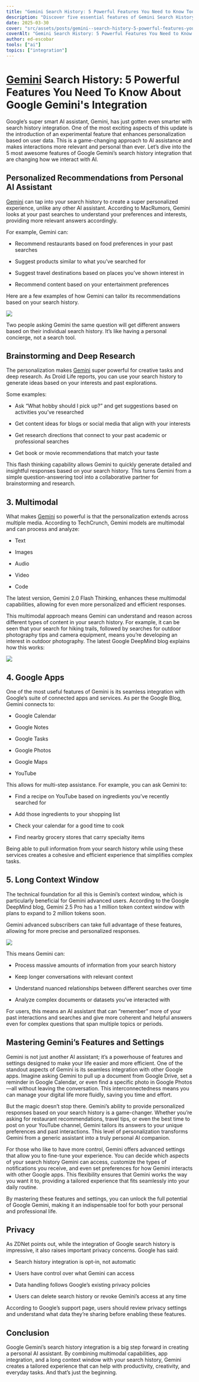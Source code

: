 ```yaml
---
title: "Gemini Search History: 5 Powerful Features You Need to Know Today"
description: "Discover five essential features of Gemini Search History that can enhance your search experience. Read more to optimize your digital exploration today!"
date: 2025-03-30
cover: "src/assets/posts/gemini--search-history-5-powerful-features-you-need-to-know.png"
coverAlt: "Gemini Search History: 5 Powerful Features You Need to Know Today"
author: ed-escobar
tools: ["ai"]
topics: ["integration"]
---
```


# [Gemini](https://gemini.google.com/app) Search History: 5 Powerful Features You Need To Know About Google Gemini's Integration

Google’s super smart AI assistant, Gemini, has just gotten even smarter with search history integration. One of the most exciting aspects of this update is the introduction of an experimental feature that enhances personalization based on user data. This is a game-changing approach to AI assistance and makes interactions more relevant and personal than ever. Let’s dive into the 5 most awesome features of Google Gemini’s search history integration that are changing how we interact with AI.

## Personalized Recommendations from Personal AI Assistant

[Gemini](https://gemini.google.com/app) can tap into your search history to create a super personalized experience, unlike any other AI assistant. According to MacRumors, Gemini looks at your past searches to understand your preferences and interests, providing more relevant answers accordingly.

For example, Gemini can:

- Recommend restaurants based on food preferences in your past searches

- Suggest products similar to what you’ve searched for

- Suggest travel destinations based on places you’ve shown interest in

- Recommend content based on your entertainment preferences

Here are a few examples of how Gemini can tailor its recommendations based on your search history.

![](https://images.surferseo.art/5d8d20d6-ebd9-4331-9f15-515627e9f4f8.png)

Two people asking Gemini the same question will get different answers based on their individual search history. It’s like having a personal concierge, not a search tool.

## Brainstorming and Deep Research

The personalization makes [Gemini](https://gemini.google.com/app) super powerful for creative tasks and deep research. As Droid Life reports, you can use your search history to generate ideas based on your interests and past explorations.

Some examples:

- Ask “What hobby should I pick up?” and get suggestions based on activities you’ve researched

- Get content ideas for blogs or social media that align with your interests

- Get research directions that connect to your past academic or professional searches

- Get book or movie recommendations that match your taste

This flash thinking capability allows Gemini to quickly generate detailed and insightful responses based on your search history. This turns Gemini from a simple question-answering tool into a collaborative partner for brainstorming and research.

## 3. Multimodal

What makes [Gemini](https://gemini.google.com/app) so powerful is that the personalization extends across multiple media. According to TechCrunch, Gemini models are multimodal and can process and analyze:

- Text

- Images

- Audio

- Video

- Code

The latest version, Gemini 2.0 Flash Thinking, enhances these multimodal capabilities, allowing for even more personalized and efficient responses.

This multimodal approach means Gemini can understand and reason across different types of content in your search history. For example, it can be seen that your search for hiking trails, followed by searches for outdoor photography tips and camera equipment, means you’re developing an interest in outdoor photography. The latest Google DeepMind blog explains how this works:

![](https://images.surferseo.art/3dfc4522-00cd-40ce-af95-ab2645a3310f.png)

## 4. Google Apps

One of the most useful features of Gemini is its seamless integration with Google’s suite of connected apps and services. As per the Google Blog, Gemini connects to:

- Google Calendar

- Google Notes

- Google Tasks

- Google Photos

- Google Maps

- YouTube

This allows for multi-step assistance. For example, you can ask Gemini to:

- Find a recipe on YouTube based on ingredients you’ve recently searched for

- Add those ingredients to your shopping list

- Check your calendar for a good time to cook

- Find nearby grocery stores that carry specialty items

Being able to pull information from your search history while using these services creates a cohesive and efficient experience that simplifies complex tasks.

## 5. Long Context Window

The technical foundation for all this is Gemini’s context window, which is particularly beneficial for Gemini advanced users. According to the Google DeepMind blog, Gemini 2.5 Pro has a 1 million token context window with plans to expand to 2 million tokens soon.

Gemini advanced subscribers can take full advantage of these features, allowing for more precise and personalized responses.

![](https://images.surferseo.art/6797de2f-51a9-4cb7-96f5-d8ac9bd52923.png)

This means Gemini can:

- Process massive amounts of information from your search history

- Keep longer conversations with relevant context

- Understand nuanced relationships between different searches over time

- Analyze complex documents or datasets you’ve interacted with

For users, this means an AI assistant that can “remember” more of your past interactions and searches and give more coherent and helpful answers even for complex questions that span multiple topics or periods.

## Mastering Gemini’s Features and Settings

Gemini is not just another AI assistant; it’s a powerhouse of features and settings designed to make your life easier and more efficient. One of the standout aspects of Gemini is its seamless integration with other Google apps. Imagine asking Gemini to pull up a document from Google Drive, set a reminder in Google Calendar, or even find a specific photo in Google Photos—all without leaving the conversation. This interconnectedness means you can manage your digital life more fluidly, saving you time and effort.

But the magic doesn’t stop there. Gemini’s ability to provide personalized responses based on your search history is a game-changer. Whether you’re asking for restaurant recommendations, travel tips, or even the best time to post on your YouTube channel, Gemini tailors its answers to your unique preferences and past interactions. This level of personalization transforms Gemini from a generic assistant into a truly personal AI companion.

For those who like to have more control, Gemini offers advanced settings that allow you to fine-tune your experience. You can decide which aspects of your search history Gemini can access, customize the types of notifications you receive, and even set preferences for how Gemini interacts with other Google apps. This flexibility ensures that Gemini works the way you want it to, providing a tailored experience that fits seamlessly into your daily routine.

By mastering these features and settings, you can unlock the full potential of Google Gemini, making it an indispensable tool for both your personal and professional life.

## Privacy

As ZDNet points out, while the integration of Google search history is impressive, it also raises important privacy concerns. Google has said:

- Search history integration is opt-in, not automatic

- Users have control over what Gemini can access

- Data handling follows Google’s existing privacy policies

- Users can delete search history or revoke Gemini’s access at any time

According to Google’s support page, users should review privacy settings and understand what data they’re sharing before enabling these features.

## Conclusion

Google Gemini’s search history integration is a big step forward in creating a personal AI assistant. By combining multimodal capabilities, app integration, and a long context window with your search history, Gemini creates a tailored experience that can help with productivity, creativity, and everyday tasks. And that’s just the beginning.
